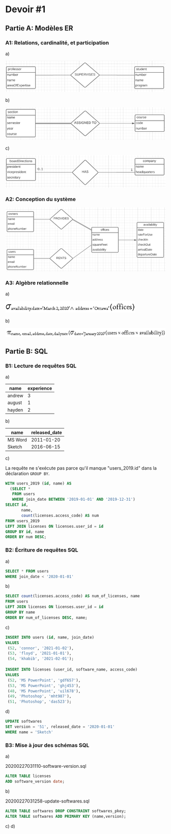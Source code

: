 # Devoir #1

## Partie A: Modèles ER

### A1: Relations, cardinalité, et participation
a) 

![aA1](images/aA1.PNG)

b) 

![bA1](images/bA1.PNG)

c)

![cA1](images/cA1.PNG)

### A2: Conception du système

![A2](images/A2.PNG)

### A3: Algèbre relationnelle
a) 

![aA3](images/aA3.PNG)

b)

![bA3](images/bA3.PNG)

## Partie B: SQL

### B1: Lecture de requêtes SQL
a)

|name|experience|
|---|---|
|andrew|3|
|august|1|
|hayden|2|

b)

|name|released_date|
|---|---|
|MS Word|2011-01-20|
|Sketch|2016-06-15|

c)

La requête ne s'exécute pas parce qu'il manque "users_2019.id" dans la déclaration `GROUP BY`.

```sql
WITH users_2019 (id, name) AS
  (SELECT *
   FROM users
   WHERE join_date BETWEEN '2019-01-01' AND '2019-12-31')
SELECT id, 
       name,
       count(licenses.access_code) AS num 
FROM users_2019
LEFT JOIN licenses ON licenses.user_id = id
GROUP BY id, name
ORDER BY num DESC;
```

### B2: Écriture de requêtes SQL
a)

```sql
SELECT * FROM users
WHERE join_date < '2020-01-01'
```

b)

```sql
SELECT count(licenses.access_code) AS num_of_licenses, name
FROM users
LEFT JOIN licenses ON licenses.user_id = id
GROUP BY name
ORDER BY num_of_licenses DESC, name;
```

c)

```sql
INSERT INTO users (id, name, join_date)
VALUES
 (52, 'connor', '2021-01-02'),
 (53, 'floyd', '2021-01-01'),
 (54, 'khabib', '2021-02-01');

INSERT INTO licenses (user_id, software_name, access_code)
VALUES
 (52, 'MS PowerPoint', 'gdf657'),
 (53, 'MS PowerPoint', 'ghj453'),
 (48, 'MS PowerPoint', 'uil678'),
 (49, 'Photoshop', 'mht987'),
 (51, 'Photoshop', 'das523');
```

d)

```sql
UPDATE softwares
SET version = '51', released_date = '2020-01-01'
WHERE name = 'Sketch'
```

### B3: Mise à jour des schémas SQL
a)

20200227031110-software-version.sql
```sql
ALTER TABLE licenses
ADD software_version date;
```

b)

20200227031258-update-softwares.sql
```sql
ALTER TABLE softwares DROP CONSTRAINT softwares_pkey;
ALTER TABLE softwares ADD PRIMARY KEY (name,version);
```

c)
d)